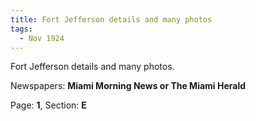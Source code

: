 ```yaml
---  
title: Fort Jefferson details and many photos  
tags:  
  - Nov 1924  
---  
```

  
Fort Jefferson details and many photos.  
  
Newspapers: **Miami Morning News or The Miami Herald**  
  
Page: **1**, Section: **E** 
